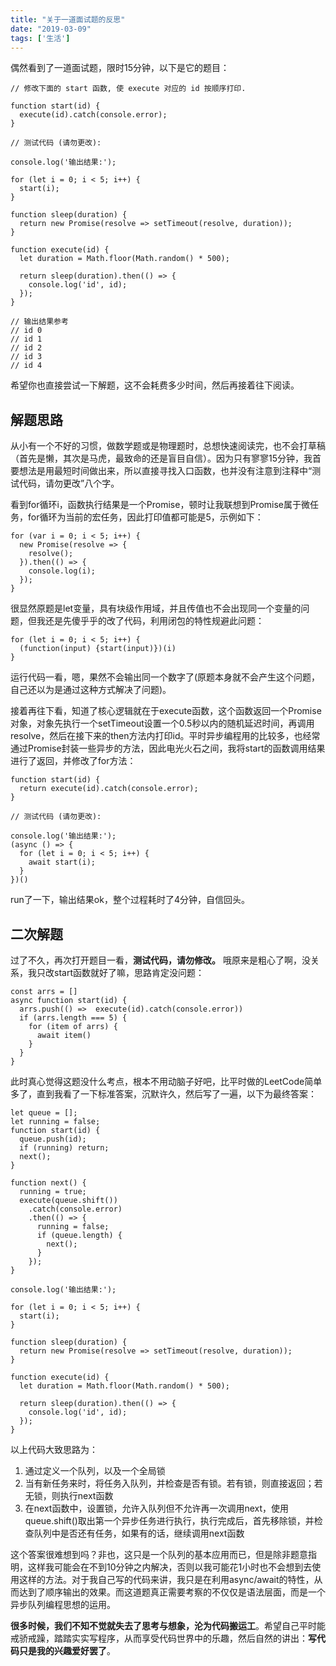 ```yaml
---
title: "关于一道面试题的反思"
date: "2019-03-09"
tags: ['生活']
---
```


偶然看到了一道面试题，限时15分钟，以下是它的题目：
```
// 修改下面的 start 函数, 使 execute 对应的 id 按顺序打印.

function start(id) {
  execute(id).catch(console.error);
}

// 测试代码 (请勿更改):

console.log('输出结果:');

for (let i = 0; i < 5; i++) {
  start(i);
}

function sleep(duration) {
  return new Promise(resolve => setTimeout(resolve, duration));
}

function execute(id) {
  let duration = Math.floor(Math.random() * 500);

  return sleep(duration).then(() => {
    console.log('id', id);
  });
}

// 输出结果参考
// id 0
// id 1
// id 2
// id 3
// id 4

```

希望你也直接尝试一下解题，这不会耗费多少时间，然后再接着往下阅读。

## 解题思路
从小有一个不好的习惯，做数学题或是物理题时，总想快速阅读完，也不会打草稿（首先是懒，其次是马虎，最致命的还是盲目自信）。因为只有寥寥15分钟，我首要想法是用最短时间做出来，所以直接寻找入口函数，也并没有注意到注释中“测试代码，请勿更改”八个字。

看到for循环i，函数执行结果是一个Promise，顿时让我联想到Promise属于微任务，for循环为当前的宏任务，因此打印值都可能是5，示例如下：
```
for (var i = 0; i < 5; i++) {
  new Promise(resolve => {
    resolve();
  }).then(() => {
    console.log(i);
  });
}
```

很显然原题是let变量，具有块级作用域，并且传值也不会出现同一个变量的问题，但我还是先傻乎乎的改了代码，利用闭包的特性规避此问题：
```
for (let i = 0; i < 5; i++) {
  (function(input) {start(input)})(i)
}
```

运行代码一看，嗯，果然不会输出同一个数字了(原题本身就不会产生这个问题，自己还以为是通过这种方式解决了问题)。

接着再往下看，知道了核心逻辑就在于execute函数，这个函数返回一个Promise对象，对象先执行一个setTimeout设置一个0.5秒以内的随机延迟时间，再调用resolve，然后在接下来的then方法内打印id。平时异步编程用的比较多，也经常通过Promise封装一些异步的方法，因此电光火石之间，我将start的函数调用结果进行了返回，并修改了for方法：
```
function start(id) {
  return execute(id).catch(console.error);
}

// 测试代码 (请勿更改):

console.log('输出结果:');
(async () => {
  for (let i = 0; i < 5; i++) {
    await start(i);
  }
})()

```

run了一下，输出结果ok，整个过程耗时了4分钟，自信回头。

## 二次解题
过了不久，再次打开题目一看，**测试代码，请勿修改。** 哦原来是粗心了啊，没关系，我只改start函数就好了嘛，思路肯定没问题：
```
const arrs = []
async function start(id) {
  arrs.push(() =>  execute(id).catch(console.error))
  if (arrs.length === 5) {
    for (item of arrs) {
      await item()
    }
  }
}
```

此时真心觉得这题没什么考点，根本不用动脑子好吧，比平时做的LeetCode简单多了，直到我看了一下标准答案，沉默许久，然后写了一遍，以下为最终答案：
```
let queue = [];
let running = false;
function start(id) {
  queue.push(id);
  if (running) return;
  next();
}

function next() {
  running = true;
  execute(queue.shift())
    .catch(console.error)
    .then(() => {
      running = false;
      if (queue.length) {
        next();
      }
    });
}

console.log('输出结果:');

for (let i = 0; i < 5; i++) {
  start(i);
}

function sleep(duration) {
  return new Promise(resolve => setTimeout(resolve, duration));
}

function execute(id) {
  let duration = Math.floor(Math.random() * 500);

  return sleep(duration).then(() => {
    console.log('id', id);
  });
}
```

以上代码大致思路为：
1. 通过定义一个队列，以及一个全局锁
2. 当有新任务来时，将任务入队列，并检查是否有锁。若有锁，则直接返回；若无锁，则执行next函数
3. 在next函数中，设置锁，允许入队列但不允许再一次调用next，使用queue.shift()取出第一个异步任务进行执行，执行完成后，首先移除锁，并检查队列中是否还有任务，如果有的话，继续调用next函数

这个答案很难想到吗？非也，这只是一个队列的基本应用而已，但是除非题意指明，这样我可能会在不到10分钟之内解决，否则以我可能花1小时也不会想到去使用这样的方法。对于我自己写的代码来讲，我只是在利用async/await的特性，从而达到了顺序输出的效果。而这道题真正需要考察的不仅仅是语法层面，而是一个异步队列编程思想的运用。

**很多时候，我们不知不觉就失去了思考与想象，沦为代码搬运工**。希望自己平时能戒骄戒躁，踏踏实实写程序，从而享受代码世界中的乐趣，然后自然的讲出：**写代码只是我的兴趣爱好罢了**。


